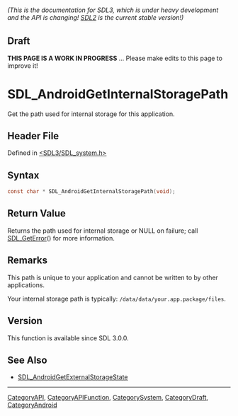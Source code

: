 ###### (This is the documentation for SDL3, which is under heavy development and the API is changing! [SDL2](https://wiki.libsdl.org/SDL2/) is the current stable version!)

## Draft

**THIS PAGE IS A WORK IN PROGRESS** ... Please make edits to this page to improve it!


<!-- #*^*^*^*^*See https://wiki.libsdl.org/SGFunctions for details on editing this page*^*^*^*^* -->
# SDL_AndroidGetInternalStoragePath

Get the path used for internal storage for this application.

## Header File

Defined in [<SDL3/SDL_system.h>](https://github.com/libsdl-org/SDL/blob/main/include/SDL3/SDL_system.h)

## Syntax

```c
const char * SDL_AndroidGetInternalStoragePath(void);

```

## Return Value

Returns the path used for internal storage or NULL on failure; call
[SDL_GetError](SDL_GetError)() for more information.

## Remarks

This path is unique to your application and cannot be written to by other
applications.

Your internal storage path is typically:
`/data/data/your.app.package/files`.

## Version

This function is available since SDL 3.0.0.

## See Also

* [SDL_AndroidGetExternalStorageState](SDL_AndroidGetExternalStorageState)

----
[CategoryAPI](CategoryAPI), [CategoryAPIFunction](CategoryAPIFunction), [CategorySystem](CategorySystem), [CategoryDraft](CategoryDraft), [CategoryAndroid](CategoryAndroid)
<!-- #See the Style Guide for instructions on editing the footer. -->


